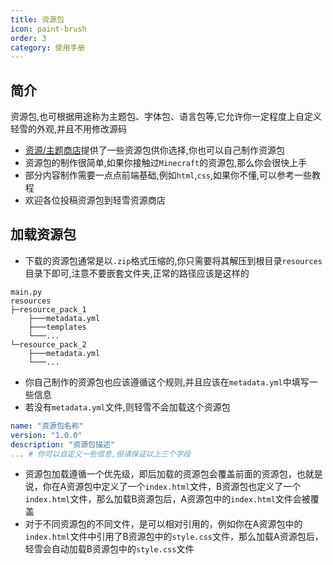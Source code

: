 ```yaml
---
title: 资源包
icon: paint-brush
order: 3
category: 使用手册
---
```


## 简介 
资源包,也可根据用途称为主题包、字体包、语言包等,它允许你一定程度上自定义轻雪的外观,并且不用修改源码
- [资源/主题商店](/store/)提供了一些资源包供你选择,你也可以自己制作资源包
- 资源包的制作很简单,如果你接触过`Minecraft`的资源包,那么你会很快上手
- 部分内容制作需要一点点前端基础,例如`html`,`css`,如果你不懂,可以参考一些教程
- 欢迎各位投稿资源包到轻雪资源商店

## 加载资源包
- 下载的资源包通常是以`.zip`格式压缩的,你只需要将其解压到根目录`resources`目录下即可,注意不要嵌套文件夹,正常的路径应该是这样的
```shell
main.py
resources
├─resource_pack_1
    ├───metadata.yml
    ├───templates
    └───...
└─resource_pack_2
    ├───metadata.yml
    └───...
```
- 你自己制作的资源包也应该遵循这个规则,并且应该在`metadata.yml`中填写一些信息
- 若没有`metadata.yml`文件,则轻雪不会加载这个资源包
```yaml
name: "资源包名称"
version: "1.0.0"
description: "资源包描述"
... # 你可以自定义一些信息,但请保证以上三个字段
```
- 资源包加载遵循一个优先级，即后加载的资源包会覆盖前面的资源包，也就是说，你在A资源包中定义了一个`index.html`文件，B资源包也定义了一个`index.html`文件，那么加载B资源包后，A资源包中的`index.html`文件会被覆盖
- 对于不同资源包的不同文件，是可以相对引用的，例如你在A资源包中的`index.html`文件中引用了B资源包中的`style.css`文件，那么加载A资源包后，轻雪会自动加载B资源包中的`style.css`文件